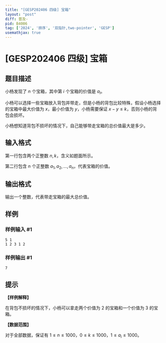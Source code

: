 ```yaml
---
title: "[GESP202406 四级] 宝箱"
layout: "post"
diff: 普及-
pid: B4006
tag: ['2024', '排序', '双指针,two-pointer', 'GESP']
usemathjax: true
---
```


# [GESP202406 四级] 宝箱
## 题目描述

小杨发现了 $n$ 个宝箱，其中第 $i$ 个宝箱的价值是 $a_i$。

小杨可以选择一些宝箱放入背包并带走，但是小杨的背包比较特殊，假设小杨选择的宝箱中最大价值为 $x$，最小价值为 $y$，小杨需要保证 $x-y\leq k$，否则小杨的背包会损坏。

小杨想知道背包不损坏的情况下，自己能够带走宝箱的总价值最大是多少。
## 输入格式

第一行包含两个正整数 $n,k$，含义如题面所示。

第二行包含 $n$ 个正整数 $a_1,a_2,\dots,a_n$，代表宝箱的价值。
## 输出格式

输出一个整数，代表带走宝箱的最大总价值。
## 样例

### 样例输入 #1
```
5 1
1 2 3 1 2
```
### 样例输出 #1
```
7
```
## 提示

**【样例解释】**

在背包不损坏的情况下，小杨可以拿走两个价值为 $2$ 的宝箱和一个价值为 $3$ 的宝箱。

**【数据范围】**

对于全部数据，保证有 $1\leq n\leq 1000$，$0\leq k\leq 1000$，$1\leq a_i\leq 1000$。
